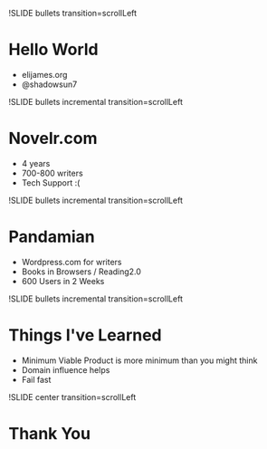 !SLIDE bullets transition=scrollLeft
# Hello World #

* elijames.org
* @shadowsun7


!SLIDE bullets incremental transition=scrollLeft
# Novelr.com #

* 4 years
* 700-800 writers
* Tech Support :(

!SLIDE bullets incremental transition=scrollLeft
# Pandamian #

* Wordpress.com for writers
* Books in Browsers / Reading2.0
* 600 Users in 2 Weeks

!SLIDE bullets incremental transition=scrollLeft
# Things I've Learned #

* Minimum Viable Product is more minimum than you might think
* Domain influence helps
* Fail fast

!SLIDE center transition=scrollLeft
# Thank You #
